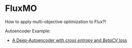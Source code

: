 # FluxMO

How to apply multi-objective optimization to Flux?!

Autoencoder Example:

* [A Deep-Autoencoder with *cross entropy* and *BetaCV* loss](test/multi_objective_optimization.jl)
